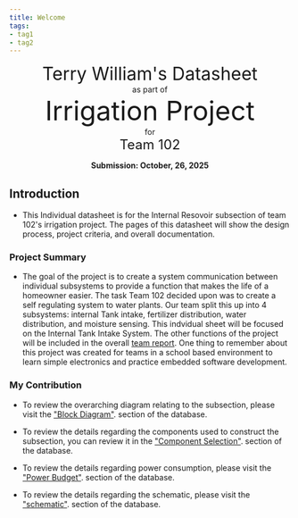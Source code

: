 ```yaml
---
title: Welcome
tags:
- tag1
- tag2
---
```

<center>
<font size= "6">Terry William's
 Datasheet</font><br>
as part of<br>
<font size= "8"> Irrigation Project  </font><br>
for<br>
<font size= "5"> Team 102 </font><br>

**Submission: October, 26, 2025**
</center>

## Introduction

* This Individual datasheet is for the  Internal Resovoir subsection of team 102's irrigation project. The pages of this datasheet will show the design process, project criteria, and overall documentation.

### Project Summary

* The goal of the project is to create a system communication between individual subsystems to provide a function that makes the life of a homeowner easier. The task Team 102 decided upon was to create a self regulating system to water plants. Our team split this up into 4 subsystems: internal Tank intake, fertilizer distribution, water distribution, and moisture sensing. This indvidual sheet will be focused on the Internal Tank Intake System. The other functions of the project will be included in the overall [team report](https://egr304-2025-f-102.github.io/). One thing to remember about this project was created for teams in a school based environment to learn simple electronics and practice embedded software development.



### My Contribution

* To review the overarching diagram relating to the subsection, please visit the ["Block Diagram"](https://tlwill38-bit.github.io/01-Block-Diagram/Block-Diagram/). section of the database.

* To review the details regarding the components used to construct the subsection, you can review it in the ["Component Selection"](https://tlwill38-bit.github.io02-Component-Selection/Component-Selection/). section of the database.

* To review the details regarding power consumption, please visit the ["Power Budget"](https://tlwill38-bit.github.io/05-Power-Budget/Power-Budget/). section of the database.

* To review the details regarding the schematic, please visit the ["schematic"](https://tlwill38-bit.github.io/04-Schematic/schematic/). section of the database.
